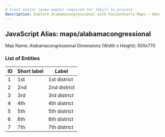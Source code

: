 ```yaml
---
# Front matter (even empty) required for Jekyll to process
description: Explore Alabamacongressional with FusionCharts Maps – Detailed features for seamless integration. Try now & enhance your data visualization today! 
---
```


## JavaScript Alias: maps/alabamacongressional

Map Name: Alabamacongressional
Dimensions (Width x Height): 500x770

### List of Entities

| ID  | Short label | Label        |
| --- | ----------- | ------------ |
| 1   | 1st         | 1st district |
| 2   | 2nd         | 2nd district |
| 3   | 3rd         | 3rd district |
| 4   | 4th         | 4th district |
| 5   | 5th         | 5th district |
| 6   | 6th         | 6th district |
| 7   | 7th         | 7th district |
